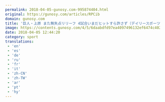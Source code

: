 ```yaml
---
permalink: 2018-04-05-gunosy.com-995874404.html
original: https://gunosy.com/articles/RPCib
domain: gunosy.com
title: '巨人・上原 また無失点リリーフ 4試合いまだヒットすら許さず（デイリースポーツ） - グノシー'
image: https://contents.gunosy.com/4/5/6daabdfd97ea4097496132ef6474c402_content.jpg
date: 2018-04-05 12:44:20
category: sport
translations: 
 - 'en'
 - 'es'
 - 'de'
 - 'ru'
 - 'fr'
 - 'it'
 - 'zh-CN'
 - 'zh-TW'
 - 'ar'
 - 'pt'
 - 'hy'
---
```


